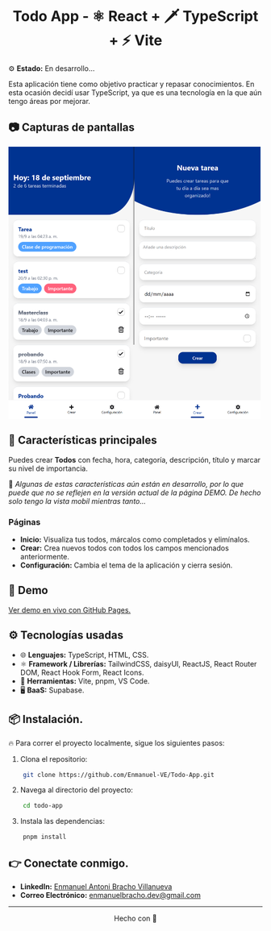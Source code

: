 <h1 align="center">Todo App - ⚛ React + 🗡 TypeScript + ⚡ Vite</h1>

⚙ **Estado:** En desarrollo...

Esta aplicación tiene como objetivo practicar y repasar conocimientos. En esta ocasión decidí usar TypeScript, ya que es una tecnología en la que aún tengo áreas por mejorar.

## 📷 Capturas de pantallas

<div style="display:flex; flex-direction:row;">
    <img src="./src/docs/assets/images/phone-1.png" width="250"/>
    <img src="./src/docs/assets/images/phone-2.png" width="250"/>
</div>


## 🧩 Características principales

Puedes crear **Todos** con fecha, hora, categoría, descripción, título y marcar su nivel de importancia.

👀 *Algunas de estas características aún están en desarrollo, por lo que puede que no se reflejen en la versión actual de la página DEMO. De hecho solo tengo la vista mobil mientras tanto...*

### Páginas
* **Inicio:** Visualiza tus todos, márcalos como completados y elimínalos.
* **Crear:** Crea nuevos todos con todos los campos mencionados anteriormente.
* **Configuración:** Cambia el tema de la aplicación y cierra sesión.

## 🚀 Demo
[Ver demo en vivo con GitHub Pages.](https://enmanuel-ve.github.io/Todo-App/)

## ⚙ Tecnologías usadas
* 🌐 **Lenguajes:** TypeScript, HTML, CSS. 
* ⚛ **Framework / Librerías:** TailwindCSS, daisyUI, ReactJS, React Router DOM, React Hook Form, React Icons. 
* 🧰 **Herramientas:** Vite, pnpm, VS Code. 
* 🖥 **BaaS:** Supabase.

## 📦 Instalación.
🔥 Para correr el proyecto localmente, sigue los siguientes pasos:

1. Clona el repositorio: 
```bash
    git clone https://github.com/Enmanuel-VE/Todo-App.git
```

2. Navega al directorio del proyecto: 
```bash
    cd todo-app
```

3. Instala las dependencias: 
```bash
    pnpm install
```

## 👉 Conectate conmigo.
* **LinkedIn:** [Enmanuel Antoni Bracho Villanueva](https://www.linkedin.com/in/enmanuel-antoni-bracho-villanueva/)
* **Correo Electrónico:** [enmanuelbracho.dev@gmail.com](mailto:enmanuelbracho.dev@gmail.com)

---


<footer align="center"> Hecho con 💜 </footer>
